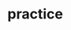 # practice
<!-- I'm working on the develop branch -->
<!-- I'm continuing to work on the develop branch -->
